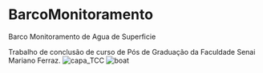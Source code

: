 # BarcoMonitoramento
Barco Monitoramento de Agua de Superficie

Trabalho de conclusão de curso de Pós de Graduação da Faculdade Senai Mariano Ferraz.
![capa_TCC](https://user-images.githubusercontent.com/22799650/143229667-df62a612-f681-4bce-a65e-1d75a48548a3.jpg)
![boat](https://user-images.githubusercontent.com/22799650/143233800-9a7d46d0-9789-4aed-8418-b6180d049a46.jpg)
